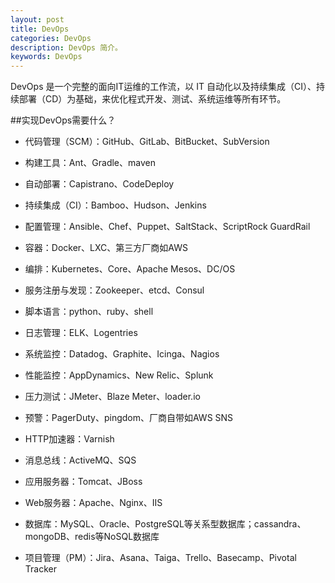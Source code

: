 ```yaml
---
layout: post
title: DevOps
categories: DevOps
description: DevOps 简介。
keywords: DevOps
---
```


DevOps 是一个完整的面向IT运维的工作流，以 IT 自动化以及持续集成（CI）、持续部署（CD）为基础，来优化程式开发、测试、系统运维等所有环节。

##实现DevOps需要什么？
+ 代码管理（SCM）：GitHub、GitLab、BitBucket、SubVersion

+ 构建工具：Ant、Gradle、maven

+ 自动部署：Capistrano、CodeDeploy

+ 持续集成（CI）：Bamboo、Hudson、Jenkins

+ 配置管理：Ansible、Chef、Puppet、SaltStack、ScriptRock GuardRail

+ 容器：Docker、LXC、第三方厂商如AWS

+ 编排：Kubernetes、Core、Apache Mesos、DC/OS

+ 服务注册与发现：Zookeeper、etcd、Consul

+ 脚本语言：python、ruby、shell

+ 日志管理：ELK、Logentries

+ 系统监控：Datadog、Graphite、Icinga、Nagios

+ 性能监控：AppDynamics、New Relic、Splunk

+ 压力测试：JMeter、Blaze Meter、loader.io

+ 预警：PagerDuty、pingdom、厂商自带如AWS SNS

+ HTTP加速器：Varnish

+ 消息总线：ActiveMQ、SQS

+ 应用服务器：Tomcat、JBoss

+ Web服务器：Apache、Nginx、IIS

+ 数据库：MySQL、Oracle、PostgreSQL等关系型数据库；cassandra、mongoDB、redis等NoSQL数据库

+ 项目管理（PM）：Jira、Asana、Taiga、Trello、Basecamp、Pivotal Tracker
